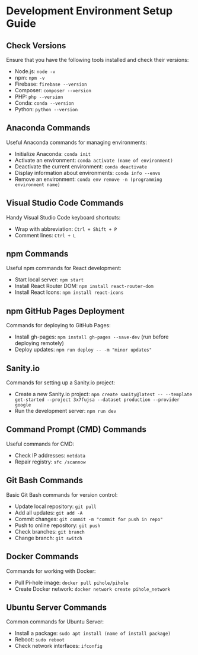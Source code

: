 # Development Environment Setup Guide

## Check Versions

Ensure that you have the following tools installed and check their versions:

- Node.js: `node -v`
- npm: `npm -v`
- Firebase: `firebase --version`
- Composer: `composer --version`
- PHP: `php --version`
- Conda: `conda --version`
- Python: `python --version`

## Anaconda Commands

Useful Anaconda commands for managing environments:

- Initialize Anaconda: `conda init`
- Activate an environment: `conda activate (name of environment)`
- Deactivate the current environment: `conda deactivate`
- Display information about environments: `conda info --envs`
- Remove an environment: `conda env remove -n (programming environment name)`

## Visual Studio Code Commands

Handy Visual Studio Code keyboard shortcuts:

- Wrap with abbreviation: `Ctrl + Shift + P`
- Comment lines: `Ctrl + L`

## npm Commands

Useful npm commands for React development:

- Start local server: `npm start`
- Install React Router DOM: `npm install react-router-dom`
- Install React Icons: `npm install react-icons`

## npm GitHub Pages Deployment

Commands for deploying to GitHub Pages:

- Install gh-pages: `npm install gh-pages --save-dev` (run before deploying remotely)
- Deploy updates: `npm run deploy -- -m "minor updates"`

## Sanity.io

Commands for setting up a Sanity.io project:

- Create a new Sanity.io project: `npm create sanity@latest -- --template get-started --project 3x7fujsa --dataset production --provider google`
- Run the development server: `npm run dev`

## Command Prompt (CMD) Commands

Useful commands for CMD:

- Check IP addresses: `netdata`
- Repair registry: `sfc /scannow`

## Git Bash Commands

Basic Git Bash commands for version control:

- Update local repository: `git pull`
- Add all updates: `git add -A`
- Commit changes: `git commit -m "commit for push in repo"`
- Push to online repository: `git push`
- Check branches: `git branch`
- Change branch: `git switch`

## Docker Commands

Commands for working with Docker:

- Pull Pi-hole image: `docker pull pihole/pihole`
- Create Docker network: `docker network create pihole_network`

## Ubuntu Server Commands

Common commands for Ubuntu Server:

- Install a package: `sudo apt install (name of install package)`
- Reboot: `sudo reboot`
- Check network interfaces: `ifconfig`
